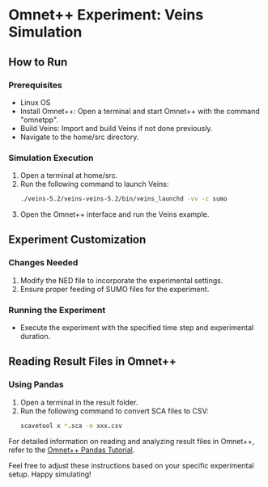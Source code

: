 # Omnet++ Experiment: Veins Simulation

## How to Run

### Prerequisites
- Linux OS
- Install Omnet++: Open a terminal and start Omnet++ with the command "omnetpp".
- Build Veins: Import and build Veins if not done previously.
- Navigate to the home/src directory.

### Simulation Execution
1. Open a terminal at home/src.
2. Run the following command to launch Veins:
   ```bash
   ./veins-5.2/veins-veins-5.2/bin/veins_launchd -vv -c sumo
   ```
3. Open the Omnet++ interface and run the Veins example.

## Experiment Customization

### Changes Needed
1. Modify the NED file to incorporate the experimental settings.
2. Ensure proper feeding of SUMO files for the experiment.

### Running the Experiment
- Execute the experiment with the specified time step and experimental duration.

## Reading Result Files in Omnet++

### Using Pandas
1. Open a terminal in the result folder.
2. Run the following command to convert SCA files to CSV:
   ```bash
   scavetool x *.sca -o xxx.csv
   ```

For detailed information on reading and analyzing result files in Omnet++, refer to the [Omnet++ Pandas Tutorial](https://docs.omnetpp.org/tutorials/pandas/).

Feel free to adjust these instructions based on your specific experimental setup. Happy simulating!